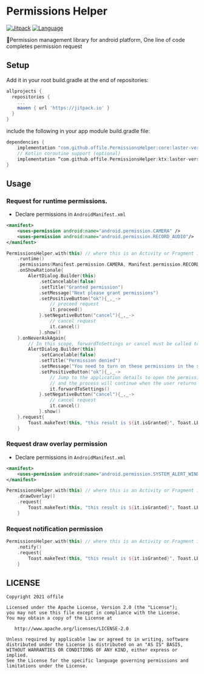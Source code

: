 # Permissions Helper

[![Jitpack](https://jitpack.io/v/offile/PermissionsHelper.svg)](https://jitpack.io/#offile/PermissionsHelper)
[![Language](https://img.shields.io/badge/compatible-java%20%7C%20kotlin-brightgreen.svg)](https://github.com/offile/PermissionsHelper)

🍎Permission management library for android platform, 
One line of code completes permission request

## Setup

Add it in your root build.gradle at the end of repositories:

```gradle
allprojects {
  repositories {
    ...
    maven { url 'https://jitpack.io' }
  }
}
```

include the following in your app module build.gradle file:

```gradle
dependencies {
    implementation "com.github.offile.PermissionsHelper:core:laster-version"
    // Kotlin coroutine support (optional)
    implementation “com.github.offile.PermissionsHelper:ktx:laster-version”
}
```

## Usage

### Request for runtime permissions.

* Declare permissions in `AndroidManifest.xml`

```xml
<manifest>
    <uses-permission android:name="android.permission.CAMERA" />
    <uses-permission android:name="android.permission.RECORD_AUDIO"/>
</manifest>
```

```kotlin
PermissionsHelper.with(this) // where this is an Activity or Fragment instance
    .runtime()
    .permissions(Manifest.permission.CAMERA, Manifest.permission.RECORD_AUDIO)
    .onShowRationale{
        AlertDialog.Builder(this)
            .setCancelable(false)
            .setTitle("Granted permission")
            .setMessage("Next please grant permissions")
            .setPositiveButton("ok"){_,_->
                // proceed request
                it.proceed()
            }.setNegativeButton("cancel"){_,_->
                // cancel request
                it.cancel()
            }.show()
    }.onNeverAskAgain{
        // In this scope, forwardToSettings or cancel must be called to continue
        AlertDialog.Builder(this)
            .setCancelable(false)
            .setTitle("Permission denied")
            .setMessage("You need to turn on these permissions in the settings.")
            .setPositiveButton("ok"){_,_->
                // Jump to the application details to open the permissions , 
                // and the process will continue when the user returns
                it.forwardToSettings()
            }.setNegativeButton("cancel"){_,_->
                // cancel request
                it.cancel()
            }.show()
    }.request{
        Toast.makeText(this, "this result is ${it.isGranted}", Toast.LENGTH_SHORT).show()
    }
```

### Request draw overlay permission

* Declare permissions in `AndroidManifest.xml`

```xml
<manifest>
    <uses-permission android:name="android.permission.SYSTEM_ALERT_WINDOW"/>
</manifest>
```

```kotlin
PermissionsHelper.with(this) // where this is an Activity or Fragment instance
    .drawOverlay()
    .request{
        Toast.makeText(this, "this result is ${it.isGranted}", Toast.LENGTH_SHORT).show()
    }
```

### Request notification permission

```kotlin
PermissionsHelper.with(this) // where this is an Activity or Fragment instance
    .notify()
    .request{
        Toast.makeText(this, "this result is ${it.isGranted}", Toast.LENGTH_SHORT).show()
    }
```

## LICENSE
```
Copyright 2021 offile

Licensed under the Apache License, Version 2.0 (the "License");
you may not use this file except in compliance with the License.
You may obtain a copy of the License at

   http://www.apache.org/licenses/LICENSE-2.0

Unless required by applicable law or agreed to in writing, software
distributed under the License is distributed on an "AS IS" BASIS,
WITHOUT WARRANTIES OR CONDITIONS OF ANY KIND, either express or implied.
See the License for the specific language governing permissions and
limitations under the License.
```
